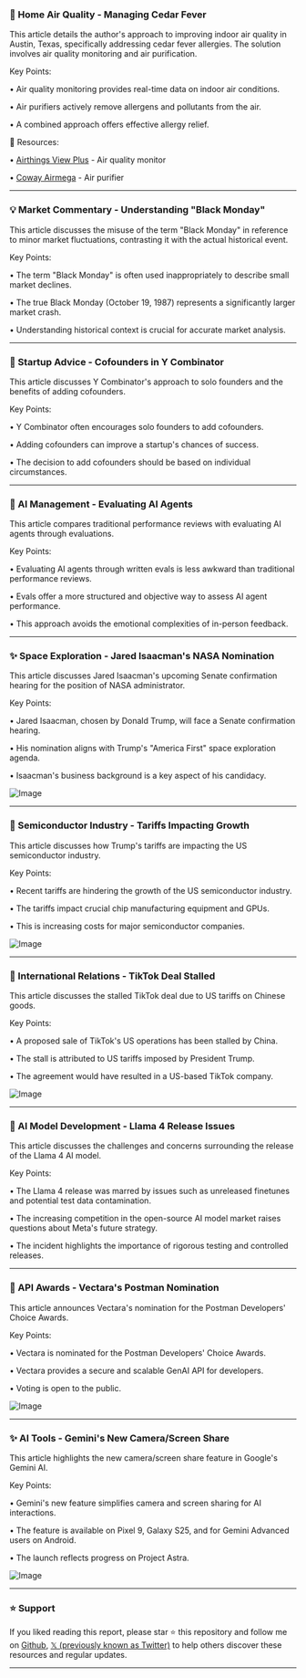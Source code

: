 ### 🤖 Home Air Quality - Managing Cedar Fever

This article details the author's approach to improving indoor air quality in Austin, Texas, specifically addressing cedar fever allergies.  The solution involves air quality monitoring and air purification.

Key Points:

• Air quality monitoring provides real-time data on indoor air conditions.


• Air purifiers actively remove allergens and pollutants from the air.


• A combined approach offers effective allergy relief.


🔗 Resources:

• [Airthings View Plus](https://x.com/Jason/status/1909735151895969944) - Air quality monitor


• [Coway Airmega](https://x.com/Jason/status/1909735151895969944) - Air purifier



---
### 💡 Market Commentary - Understanding "Black Monday"

This article discusses the misuse of the term "Black Monday" in reference to minor market fluctuations, contrasting it with the actual historical event.

Key Points:

•  The term "Black Monday" is often used inappropriately to describe small market declines.


•  The true Black Monday (October 19, 1987) represents a significantly larger market crash.


•  Understanding historical context is crucial for accurate market analysis.



---
### 🤖 Startup Advice - Cofounders in Y Combinator

This article discusses Y Combinator's approach to solo founders and the benefits of adding cofounders.

Key Points:

• Y Combinator often encourages solo founders to add cofounders.


•  Adding cofounders can improve a startup's chances of success.


• The decision to add cofounders should be based on individual circumstances.


---
### 🤖 AI Management - Evaluating AI Agents

This article compares traditional performance reviews with evaluating AI agents through evaluations.

Key Points:

•  Evaluating AI agents through written evals is less awkward than traditional performance reviews.


•  Evals offer a more structured and objective way to assess AI agent performance.


•  This approach avoids the emotional complexities of in-person feedback.


---
### ✨ Space Exploration - Jared Isaacman's NASA Nomination

This article discusses Jared Isaacman's upcoming Senate confirmation hearing for the position of NASA administrator.

Key Points:

•  Jared Isaacman, chosen by Donald Trump, will face a Senate confirmation hearing.


•  His nomination aligns with Trump's "America First" space exploration agenda.


•  Isaacman's business background is a key aspect of his candidacy.


![Image](https://pbs.twimg.com/amplify_video_thumb/1909608596641558528/img/agMPnK9rRz_zbNHV.jpg)

---
### 🤖 Semiconductor Industry - Tariffs Impacting Growth

This article discusses how Trump's tariffs are impacting the US semiconductor industry.

Key Points:

• Recent tariffs are hindering the growth of the US semiconductor industry.


•  The tariffs impact crucial chip manufacturing equipment and GPUs.


•  This is increasing costs for major semiconductor companies.


![Image](https://pbs.twimg.com/media/Gn3MvyfW8AELLOJ?format=png&name=small)

---
### 🤖 International Relations - TikTok Deal Stalled

This article discusses the stalled TikTok deal due to US tariffs on Chinese goods.

Key Points:

•  A proposed sale of TikTok's US operations has been stalled by China.


•  The stall is attributed to US tariffs imposed by President Trump.


•  The agreement would have resulted in a US-based TikTok company.


![Image](https://pbs.twimg.com/media/Gn67kS-W4AAHg_q?format=png&name=small)

---
### 🤖 AI Model Development - Llama 4 Release Issues

This article discusses the challenges and concerns surrounding the release of the Llama 4 AI model.

Key Points:

• The Llama 4 release was marred by issues such as unreleased finetunes and potential test data contamination.


•  The increasing competition in the open-source AI model market raises questions about Meta's future strategy.


•  The incident highlights the importance of rigorous testing and controlled releases.


---
### 🚀 API Awards - Vectara's Postman Nomination

This article announces Vectara's nomination for the Postman Developers' Choice Awards.

Key Points:

• Vectara is nominated for the Postman Developers' Choice Awards.


• Vectara provides a secure and scalable GenAI API for developers.


• Voting is open to the public.


![Image](https://pbs.twimg.com/media/Gn8imEYXwAA_cP0?format=jpg&name=small)

---
### ✨  AI Tools - Gemini's New Camera/Screen Share

This article highlights the new camera/screen share feature in Google's Gemini AI.

Key Points:

•  Gemini's new feature simplifies camera and screen sharing for AI interactions.


•  The feature is available on Pixel 9, Galaxy S25, and for Gemini Advanced users on Android.


• The launch reflects progress on Project Astra.



![Image](https://pbs.twimg.com/ext_tw_video_thumb/1909212846493245440/pu/img/bq4ucVFn1paD_nrH.jpg)


---

### ⭐️ Support

If you liked reading this report, please star ⭐️ this repository and follow me on [Github](https://github.com/Drix10), [𝕏 (previously known as Twitter)](https://x.com/DRIX_10_) to help others discover these resources and regular updates.

---